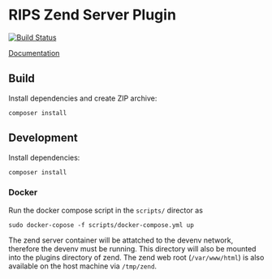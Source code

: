 # RIPS Zend Server Plugin

[![Build Status](https://travis-ci.org/rips/zend-server.svg?branch=master)](https://travis-ci.org/rips/zend-server)

[Documentation](https://kb.ripstech.com/display/DOC/Zend+Server)

## Build

Install dependencies and create ZIP archive:

    composer install

## Development

Install dependencies:

    composer install

### Docker
Run the docker compose script in the `scripts/` director as
```shell script
sudo docker-copose -f scripts/docker-compose.yml up
```

The zend server container will be attatched to the devenv network, therefore the devenv must be running.
This directory will also be mounted into the plugins directory of zend.
The zend web root (`/var/www/html`) is also available on the host machine via `/tmp/zend`.
